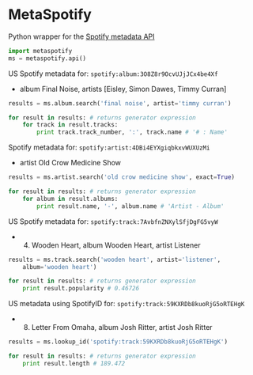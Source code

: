 MetaSpotify
===========
Python wrapper for the [Spotify metadata API][meta]

```python
import metaspotify
ms = metaspotify.api()
```

US Spotify metadata for: `spotify:album:3O8Z8r9OcvUJjJCx4be4Xf`
- album Final Noise, artists [Eisley, Simon Dawes, Timmy Curran]

```python
results = ms.album.search('final noise', artist='timmy curran')

for result in results: # returns generator expression
	for track in result.tracks:
		print track.track_number, ':', track.name # '# : Name'
```

Spotify metadata for: `spotify:artist:4DBi4EYXgiqbkxvWUXUzMi`
- artist Old Crow Medicine Show

```python
results = ms.artist.search('old crow medicine show', exact=True)

for result in results: # returns generator expression
	for album in result.albums:
		print result.name, '-', album.name # 'Artist - Album'
```

US Spotify metadata for: `spotify:track:7AvbfnZNXylSfjDgFG5vyW`
- 04. Wooden Heart, album Wooden Heart, artist Listener

```python
results = ms.track.search('wooden heart', artist='listener',
	album='wooden heart')

for result in results: # returns generator expression
	print result.popularity # 0.46726
```

US metadata using SpotifyID for: `spotify:track:59KXRDb8kuoRjG5oRTEHgK`
- 08. Letter From Omaha, album Josh Ritter, artist Josh Ritter

```python
results = ms.lookup_id('spotify:track:59KXRDb8kuoRjG5oRTEHgK')

for result in results: # returns generator expression
	print result.length # 189.472
```


[meta]: [https://developer.spotify.com/technologies/web-api/]